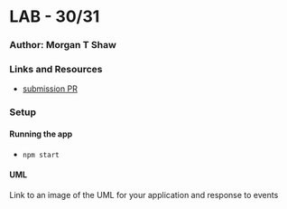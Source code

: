 # LAB - 30/31

### Author: Morgan T Shaw

### Links and Resources
* [submission PR](http://xyz.com)

### Setup

#### Running the app
* `npm start`
 
 
#### UML
Link to an image of the UML for your application and response to events